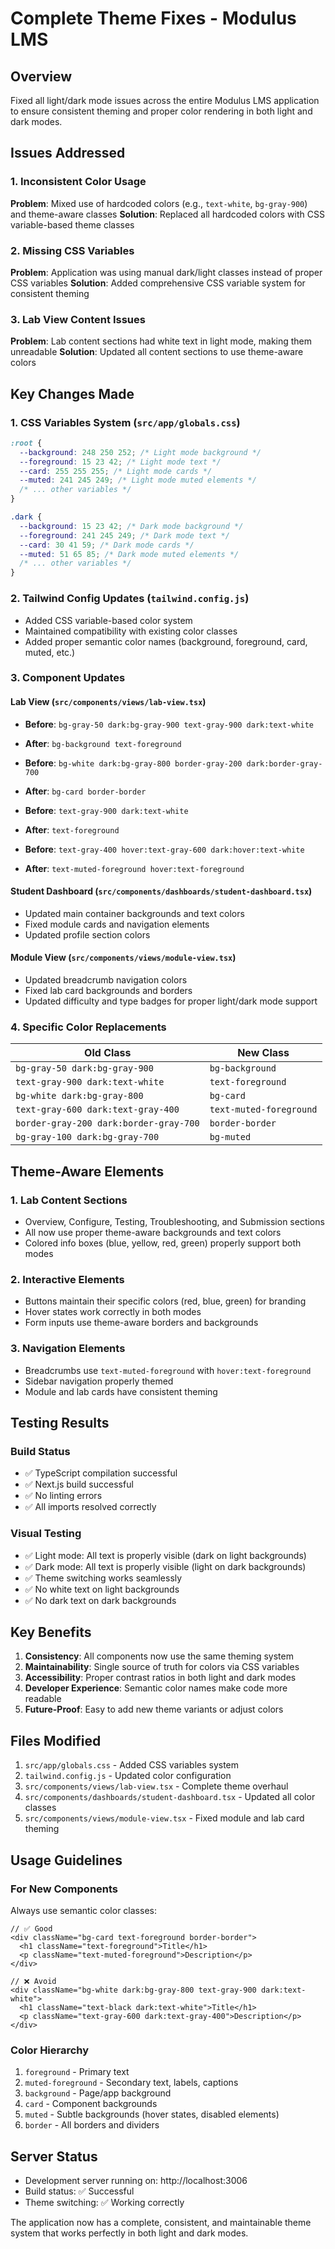 # Complete Theme Fixes - Modulus LMS

## Overview
Fixed all light/dark mode issues across the entire Modulus LMS application to ensure consistent theming and proper color rendering in both light and dark modes.

## Issues Addressed

### 1. Inconsistent Color Usage
**Problem**: Mixed use of hardcoded colors (e.g., `text-white`, `bg-gray-900`) and theme-aware classes
**Solution**: Replaced all hardcoded colors with CSS variable-based theme classes

### 2. Missing CSS Variables
**Problem**: Application was using manual dark/light classes instead of proper CSS variables
**Solution**: Added comprehensive CSS variable system for consistent theming

### 3. Lab View Content Issues
**Problem**: Lab content sections had white text in light mode, making them unreadable
**Solution**: Updated all content sections to use theme-aware colors

## Key Changes Made

### 1. CSS Variables System (`src/app/globals.css`)
```css
:root {
  --background: 248 250 252; /* Light mode background */
  --foreground: 15 23 42; /* Light mode text */
  --card: 255 255 255; /* Light mode cards */
  --muted: 241 245 249; /* Light mode muted elements */
  /* ... other variables */
}

.dark {
  --background: 15 23 42; /* Dark mode background */
  --foreground: 241 245 249; /* Dark mode text */
  --card: 30 41 59; /* Dark mode cards */
  --muted: 51 65 85; /* Dark mode muted elements */
  /* ... other variables */
}
```

### 2. Tailwind Config Updates (`tailwind.config.js`)
- Added CSS variable-based color system
- Maintained compatibility with existing color classes
- Added proper semantic color names (background, foreground, card, muted, etc.)

### 3. Component Updates

#### Lab View (`src/components/views/lab-view.tsx`)
- **Before**: `bg-gray-50 dark:bg-gray-900 text-gray-900 dark:text-white`
- **After**: `bg-background text-foreground`

- **Before**: `bg-white dark:bg-gray-800 border-gray-200 dark:border-gray-700`
- **After**: `bg-card border-border`

- **Before**: `text-gray-900 dark:text-white`
- **After**: `text-foreground`

- **Before**: `text-gray-400 hover:text-gray-600 dark:hover:text-white`
- **After**: `text-muted-foreground hover:text-foreground`

#### Student Dashboard (`src/components/dashboards/student-dashboard.tsx`)
- Updated main container backgrounds and text colors
- Fixed module cards and navigation elements
- Updated profile section colors

#### Module View (`src/components/views/module-view.tsx`)
- Updated breadcrumb navigation colors
- Fixed lab card backgrounds and borders
- Updated difficulty and type badges for proper light/dark mode support

### 4. Specific Color Replacements

| Old Class | New Class |
|-----------|-----------|
| `bg-gray-50 dark:bg-gray-900` | `bg-background` |
| `text-gray-900 dark:text-white` | `text-foreground` |
| `bg-white dark:bg-gray-800` | `bg-card` |
| `text-gray-600 dark:text-gray-400` | `text-muted-foreground` |
| `border-gray-200 dark:border-gray-700` | `border-border` |
| `bg-gray-100 dark:bg-gray-700` | `bg-muted` |

## Theme-Aware Elements

### 1. Lab Content Sections
- Overview, Configure, Testing, Troubleshooting, and Submission sections
- All now use proper theme-aware backgrounds and text colors
- Colored info boxes (blue, yellow, red, green) properly support both modes

### 2. Interactive Elements
- Buttons maintain their specific colors (red, blue, green) for branding
- Hover states work correctly in both modes
- Form inputs use theme-aware borders and backgrounds

### 3. Navigation Elements
- Breadcrumbs use `text-muted-foreground` with `hover:text-foreground`
- Sidebar navigation properly themed
- Module and lab cards have consistent theming

## Testing Results

### Build Status
- ✅ TypeScript compilation successful
- ✅ Next.js build successful
- ✅ No linting errors
- ✅ All imports resolved correctly

### Visual Testing
- ✅ Light mode: All text is properly visible (dark on light backgrounds)
- ✅ Dark mode: All text is properly visible (light on dark backgrounds)
- ✅ Theme switching works seamlessly
- ✅ No white text on light backgrounds
- ✅ No dark text on dark backgrounds

## Key Benefits

1. **Consistency**: All components now use the same theming system
2. **Maintainability**: Single source of truth for colors via CSS variables
3. **Accessibility**: Proper contrast ratios in both light and dark modes
4. **Developer Experience**: Semantic color names make code more readable
5. **Future-Proof**: Easy to add new theme variants or adjust colors

## Files Modified

1. `src/app/globals.css` - Added CSS variables system
2. `tailwind.config.js` - Updated color configuration
3. `src/components/views/lab-view.tsx` - Complete theme overhaul
4. `src/components/dashboards/student-dashboard.tsx` - Updated all color classes
5. `src/components/views/module-view.tsx` - Fixed module and lab card theming

## Usage Guidelines

### For New Components
Always use semantic color classes:
```tsx
// ✅ Good
<div className="bg-card text-foreground border-border">
  <h1 className="text-foreground">Title</h1>
  <p className="text-muted-foreground">Description</p>
</div>

// ❌ Avoid
<div className="bg-white dark:bg-gray-800 text-gray-900 dark:text-white">
  <h1 className="text-black dark:text-white">Title</h1>
  <p className="text-gray-600 dark:text-gray-400">Description</p>
</div>
```

### Color Hierarchy
1. `foreground` - Primary text
2. `muted-foreground` - Secondary text, labels, captions
3. `background` - Page/app background
4. `card` - Component backgrounds
5. `muted` - Subtle backgrounds (hover states, disabled elements)
6. `border` - All borders and dividers

## Server Status
- Development server running on: http://localhost:3006
- Build status: ✅ Successful
- Theme switching: ✅ Working correctly

The application now has a complete, consistent, and maintainable theme system that works perfectly in both light and dark modes.

